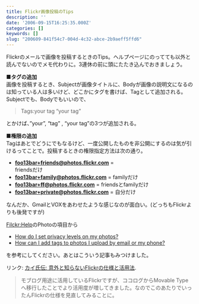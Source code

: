 ```yaml
---
title: Flickr画像投稿のTips
description: ''
date: '2006-09-15T16:25:35.000Z'
categories: []
keywords: []
slug: "200609-841f54c7-004d-4c32-abce-2b9aeff5ffd6"
---
```

Flickrのメールで画像を投稿するときのTips。ヘルプページにのってても以外と読んでないのでメモ代わりに。3連休の前に頭にたたき込んでおきましょう。

**■タグの追加**  
画像を投稿するとき、Subjectが画像タイトルに、Bodyが画像の説明文になるのは知っている人は多いけど、どこかにタグを書けば、Tagとして追加される。  
Subjectでも、Bodyでもいいので、

> Tags:your tag “your tag”

とかけば、”your”, “tag” , “your tag”の3つが追加される。

**■権限の追加**  
Tagはあとでどうにでもなるけど、一度公開したものを非公開にするのは気が引けるってことで。投稿するときの権限指定方法は次の通り。

*   **foo13bar+friends@photos.flickr.com** =  
    friendsだけ
*   **foo13bar+family@photos.flickr.com** = familyだけ
*   **foo13bar+ff@photos.flickr.com** = friendsとfamilyだけ
*   **foo13bar+private@photos.flickr.com** = 自分だけ

なんだか、GmailとVOXをあわせたような感じなのが面白い。(どっちもFlickrよりも後発ですが)

[Filckr:Help](http://www.flickr.com/faq.gne)のPhotoの項目から

*   [How do I set privacy levels on my photos?](http://www.flickr.com/help/photos/#141)
*   [How can I add tags to photos I upload by email or my phone?](http://www.flickr.com/help/photos/#140)

を参考にしてください。あとはこういう記事もみつけました。

リンク: [カイ氏伝: 意外と知らないFlickrの仕様と活用法](http://blogging.from.tv/archives/000068.html "カイ氏伝: 意外と知らないFlickrの仕様と活用法").

> モブログ用途に活用しているFlickrですが、ココログからMovable Typeへ移行したことでより活用度が増してきました。なのでこのあたりでいったんFlickrの仕様を見直してみることに。